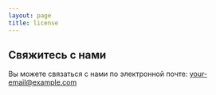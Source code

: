 ```yaml
---
layout: page
title: license
---
```


## Свяжитесь с нами

Вы можете связаться с нами по электронной почте: your-email@example.com